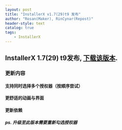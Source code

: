 ```yaml
---
layout: post
title: "InstallerX v1.7(29)t9 发布"
author: "Rosan(Maker), RinCynar(Repost)"
header-style: text
catalog: true
tags:
    - InstallerX
---
```


## InstallerX 1.7(29) t9发布, [下载该版本](/file/InstallerX_1.7(29)-t9.apk).

### 更新内容

#### 支持同时选择多个授权器（按顺序尝试）

#### 更舒适的动画与界面

#### 更新依赖

##### ps. 升级至此版本需要重新勾选授权器
